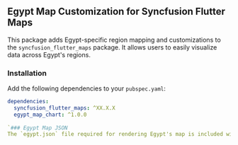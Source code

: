 ## Egypt Map Customization for Syncfusion Flutter Maps

This package adds Egypt-specific region mapping and customizations to the `syncfusion_flutter_maps` package. It allows users to easily visualize data across Egypt's regions.

### Installation
Add the following dependencies to your `pubspec.yaml`:
```yaml
dependencies:
  syncfusion_flutter_maps: ^XX.X.X
  egypt_map_chart: ^1.0.0
  
`### Egypt Map JSON
The `egypt.json` file required for rendering Egypt's map is included with this package. No additional setup is needed for map data.
